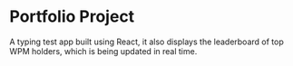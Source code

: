 # Portfolio Project

A typing test app built using React, it also displays the leaderboard of top WPM holders, which is being updated in real time.

